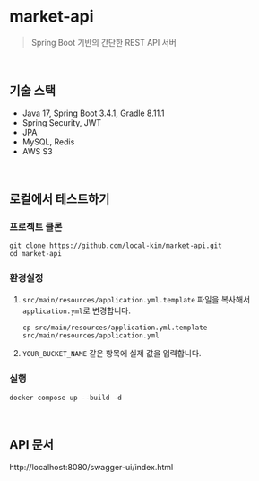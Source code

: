 # market-api
> Spring Boot 기반의 간단한 REST API 서버

<br>

## 기술 스택
- Java 17, Spring Boot 3.4.1, Gradle 8.11.1
- Spring Security, JWT
- JPA
- MySQL, Redis
- AWS S3

<br>

## 로컬에서 테스트하기
### 프로젝트 클론
```
git clone https://github.com/local-kim/market-api.git
cd market-api
```

### 환경설정
1. `src/main/resources/application.yml.template` 파일을 복사해서 `application.yml`로 변경합니다.
    ```
    cp src/main/resources/application.yml.template src/main/resources/application.yml
    ```
2. `YOUR_BUCKET_NAME` 같은 항목에 실제 값을 입력합니다.

### 실행
```
docker compose up --build -d
```

<br>

## API 문서
http://localhost:8080/swagger-ui/index.html
